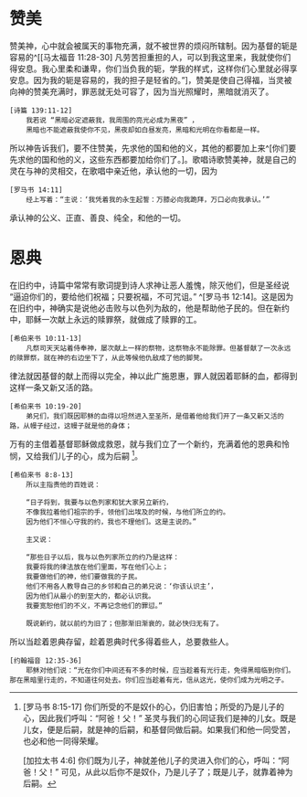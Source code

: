 # 赞美

赞美神，心中就会被属天的事物充满，就不被世界的烦闷所辖制。因为基督的轭是容易的^[[马太福音 11:28-30] 凡劳苦担重担的人，可以到我这里来，我就使你们得安息。我心里柔和谦卑，你们当负我的轭，学我的样式，这样你们心里就必得享安息。因为我的轭是容易的，我的担子是轻省的。”]，赞美是使自己得福，当灵被向神的赞美充满时，罪恶就无处可容了，因为当光照耀时，黑暗就消灭了。

	[诗篇 139:11-12]
		我若说 “黑暗必定遮蔽我，我周围的亮光必成为黑夜” ，
		黑暗也不能遮蔽我使你不见，黑夜却如白昼发亮，黑暗和光明在你看都是一样。

所以神告诉我们，要不住赞美，先求他的国和他的义，其他的都要加上来^[你们要先求他的国和他的义，这些东西都要加给你们了。]。歌唱诗歌赞美神，就是自己的灵在与神的灵相交，在歌唱中亲近他，承认他的一切，因为

	[罗马书 14:11]
		经上写着：“主说：‘我凭着我的永生起誓：万膝必向我跪拜，万口必向我承认。’”

承认神的公义、正直、善良、纯全，和他的一切。

# 恩典

在旧约中，诗篇中常常有歌词提到诗人求神让恶人羞愧，除灭他们，但是圣经说 “逼迫你们的，要给他们祝福；只要祝福，不可咒诅。” ^[罗马书 12:14]。这是因为在旧约中，神确实是说他必击败与以色列为敌的，他是帮助他子民的。但在新约中，耶稣一次献上永远的赎罪祭，就做成了赎罪的工。

	[希伯来书 10:11-13]
		凡祭司天天站着侍奉神，屡次献上一样的祭物，这祭物永不能除罪。但基督献了一次永远的赎罪祭，就在神的右边坐下了，从此等候他仇敌成了他的脚凳。

律法就因基督的献上而得以完全，神以此广施恩惠，罪人就因着耶稣的血，都得到这样一条又新又活的路。

	[希伯来书 10:19-20]
		弟兄们，我们既因耶稣的血得以坦然进入至圣所，是借着他给我们开了一条又新又活的路，从幔子经过，这幔子就是他的身体；

万有的主借着基督耶稣做成救恩，就与我们立了一个新约，充满着他的恩典和怜悯，又给我们儿子的心，成为后嗣 [^1]。

	[希伯来书 8:8-13]
		所以主指责他的百姓说：
		
		“日子将到，我要与以色列家和犹大家另立新约，
		不像我拉着他们祖宗的手，领他们出埃及的时候，与他们所立的约。
		因为他们不恒心守我的约，我也不理他们。这是主说的。”

		主又说：
		
		“那些日子以后，我与以色列家所立的约乃是这样：
		我要将我的律法放在他们里面，写在他们心上；
		我要做他们的神，他们要做我的子民。
		他们不用各人教导自己的乡邻和自己的弟兄说：‘你该认识主’，
		因为他们从最小的到至大的，都必认识我。
		我要宽恕他们的不义，不再记念他们的罪愆。”
		
		既说新约，就以前约为旧了；但那渐旧渐衰的，就必快归无有了。

所以当趁着恩典存留，趁着恩典时代多得着些人，总要救些人。

	[约翰福音 12:35-36]
		耶稣对他们说：“光在你们中间还有不多的时候，应当趁着有光行走，免得黑暗临到你们。那在黑暗里行走的，不知道往何处去。你们应当趁着有光，信从这光，使你们成为光明之子。

<!--
赞美神 ->被美好的事物充满 - 神在生命中掌权 先求他的国和他的义 赞美就不会有空给罪恶 赞美是让自己的福 诗歌就是灵与神的灵交流

上行之诗 耶路撒冷在山上

诗篇里有很多咒诅 耶稣在新约里完全了律法 对罪人有恩典 恩典时代
-->

[^1]: [罗马书 8:15-17] 你们所受的不是奴仆的心，仍旧害怕；所受的乃是儿子的心，因此我们呼叫：“阿爸！父！” 圣灵与我们的心同证我们是神的儿女。既是儿女，便是后嗣，就是神的后嗣，和基督同做后嗣。如果我们和他一同受苦，也必和他一同得荣耀。

	[加拉太书 4:6] 你们既为儿子，神就差他儿子的灵进入你们的心，呼叫：“阿爸！父！” 可见，从此以后你不是奴仆，乃是儿子了；既是儿子，就靠着神为后嗣。
